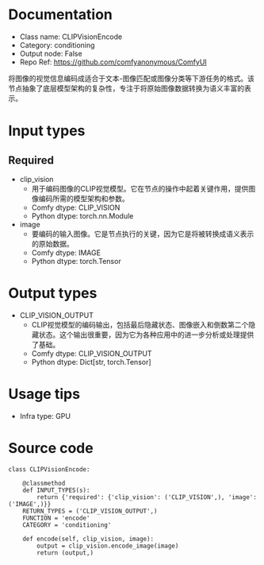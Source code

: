 # Documentation
- Class name: CLIPVisionEncode
- Category: conditioning
- Output node: False
- Repo Ref: https://github.com/comfyanonymous/ComfyUI

将图像的视觉信息编码成适合于文本-图像匹配或图像分类等下游任务的格式。该节点抽象了底层模型架构的复杂性，专注于将原始图像数据转换为语义丰富的表示。

# Input types
## Required
- clip_vision
    - 用于编码图像的CLIP视觉模型。它在节点的操作中起着关键作用，提供图像编码所需的模型架构和参数。
    - Comfy dtype: CLIP_VISION
    - Python dtype: torch.nn.Module
- image
    - 要编码的输入图像。它是节点执行的关键，因为它是将被转换成语义表示的原始数据。
    - Comfy dtype: IMAGE
    - Python dtype: torch.Tensor

# Output types
- CLIP_VISION_OUTPUT
    - CLIP视觉模型的编码输出，包括最后隐藏状态、图像嵌入和倒数第二个隐藏状态。这个输出很重要，因为它为各种应用中的进一步分析或处理提供了基础。
    - Comfy dtype: CLIP_VISION_OUTPUT
    - Python dtype: Dict[str, torch.Tensor]

# Usage tips
- Infra type: GPU

# Source code
```
class CLIPVisionEncode:

    @classmethod
    def INPUT_TYPES(s):
        return {'required': {'clip_vision': ('CLIP_VISION',), 'image': ('IMAGE',)}}
    RETURN_TYPES = ('CLIP_VISION_OUTPUT',)
    FUNCTION = 'encode'
    CATEGORY = 'conditioning'

    def encode(self, clip_vision, image):
        output = clip_vision.encode_image(image)
        return (output,)
```